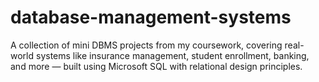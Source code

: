 # database-management-systems
A collection of mini DBMS projects from my coursework, covering real-world systems like insurance management, student enrollment, banking, and more — built using Microsoft SQL with relational design principles.
